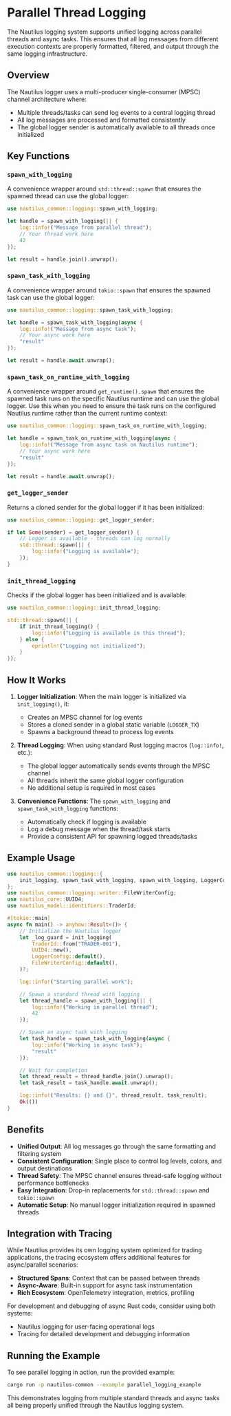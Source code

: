 # Parallel Thread Logging

The Nautilus logging system supports unified logging across parallel threads and async tasks. This ensures that all log messages from different execution contexts are properly formatted, filtered, and output through the same logging infrastructure.

## Overview

The Nautilus logger uses a multi-producer single-consumer (MPSC) channel architecture where:

- Multiple threads/tasks can send log events to a central logging thread
- All log messages are processed and formatted consistently
- The global logger sender is automatically available to all threads once initialized

## Key Functions

### `spawn_with_logging`

A convenience wrapper around `std::thread::spawn` that ensures the spawned thread can use the global logger:

```rust
use nautilus_common::logging::spawn_with_logging;

let handle = spawn_with_logging(|| {
    log::info!("Message from parallel thread");
    // Your thread work here
    42
});

let result = handle.join().unwrap();
```

### `spawn_task_with_logging`

A convenience wrapper around `tokio::spawn` that ensures the spawned task can use the global logger:

```rust
use nautilus_common::logging::spawn_task_with_logging;

let handle = spawn_task_with_logging(async {
    log::info!("Message from async task");
    // Your async work here
    "result"
});

let result = handle.await.unwrap();
```

### `spawn_task_on_runtime_with_logging`

A convenience wrapper around `get_runtime().spawn` that ensures the spawned task runs on the specific Nautilus runtime and can use the global logger. Use this when you need to ensure the task runs on the configured Nautilus runtime rather than the current runtime context:

```rust
use nautilus_common::logging::spawn_task_on_runtime_with_logging;

let handle = spawn_task_on_runtime_with_logging(async {
    log::info!("Message from async task on Nautilus runtime");
    // Your async work here
    "result"
});

let result = handle.await.unwrap();
```

### `get_logger_sender`

Returns a cloned sender for the global logger if it has been initialized:

```rust
use nautilus_common::logging::get_logger_sender;

if let Some(sender) = get_logger_sender() {
    // Logger is available - threads can log normally
    std::thread::spawn(|| {
        log::info!("Logging is available");
    });
}
```

### `init_thread_logging`

Checks if the global logger has been initialized and is available:

```rust
use nautilus_common::logging::init_thread_logging;

std::thread::spawn(|| {
    if init_thread_logging() {
        log::info!("Logging is available in this thread");
    } else {
        eprintln!("Logging not initialized");
    }
});
```

## How It Works

1. **Logger Initialization**: When the main logger is initialized via `init_logging()`, it:
   - Creates an MPSC channel for log events
   - Stores a cloned sender in a global static variable (`LOGGER_TX`)
   - Spawns a background thread to process log events

2. **Thread Logging**: When using standard Rust logging macros (`log::info!`, etc.):
   - The global logger automatically sends events through the MPSC channel
   - All threads inherit the same global logger configuration
   - No additional setup is required in most cases

3. **Convenience Functions**: The `spawn_with_logging` and `spawn_task_with_logging` functions:
   - Automatically check if logging is available
   - Log a debug message when the thread/task starts
   - Provide a consistent API for spawning logged threads/tasks

## Example Usage

```rust
use nautilus_common::logging::{
    init_logging, spawn_task_with_logging, spawn_with_logging, LoggerConfig,
};
use nautilus_common::logging::writer::FileWriterConfig;
use nautilus_core::UUID4;
use nautilus_model::identifiers::TraderId;

#[tokio::main]
async fn main() -> anyhow::Result<()> {
    // Initialize the Nautilus logger
    let _log_guard = init_logging(
        TraderId::from("TRADER-001"),
        UUID4::new(),
        LoggerConfig::default(),
        FileWriterConfig::default(),
    )?;

    log::info!("Starting parallel work");

    // Spawn a standard thread with logging
    let thread_handle = spawn_with_logging(|| {
        log::info!("Working in parallel thread");
        42
    });

    // Spawn an async task with logging
    let task_handle = spawn_task_with_logging(async {
        log::info!("Working in async task");
        "result"
    });

    // Wait for completion
    let thread_result = thread_handle.join().unwrap();
    let task_result = task_handle.await.unwrap();

    log::info!("Results: {} and {}", thread_result, task_result);
    Ok(())
}
```

## Benefits

- **Unified Output**: All log messages go through the same formatting and filtering system
- **Consistent Configuration**: Single place to control log levels, colors, and output destinations
- **Thread Safety**: The MPSC channel ensures thread-safe logging without performance bottlenecks
- **Easy Integration**: Drop-in replacements for `std::thread::spawn` and `tokio::spawn`
- **Automatic Setup**: No manual logger initialization required in spawned threads

## Integration with Tracing

While Nautilus provides its own logging system optimized for trading applications, the tracing ecosystem offers additional features for async/parallel scenarios:

- **Structured Spans**: Context that can be passed between threads
- **Async-Aware**: Built-in support for async task instrumentation
- **Rich Ecosystem**: OpenTelemetry integration, metrics, profiling

For development and debugging of async Rust code, consider using both systems:

- Nautilus logging for user-facing operational logs
- Tracing for detailed development and debugging information

## Running the Example

To see parallel logging in action, run the provided example:

```bash
cargo run -p nautilus-common --example parallel_logging_example
```

This demonstrates logging from multiple standard threads and async tasks all being properly unified through the Nautilus logging system.
